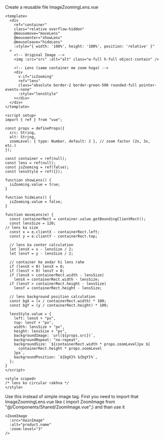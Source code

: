 Create a reusable file ImageZoomingLens.vue

    <template>
      <div
        ref="container"
        class="relative overflow-hidden"
        @mousemove="moveLens"
        @mouseenter="showLens"
        @mouseleave="hideLens"
        :style="{ width: '100%', height: '100%', position: 'relative' }"
      >
        <!-- Original Image -->
        <img :src="src" :alt="alt" class="w-full h-full object-contain" />
    
        <!-- Lens (same container me zoom hoga) -->
        <div
          v-if="isZooming"
          ref="lens"
          class="absolute border-2 border-green-500 rounded-full pointer-events-none"
          :style="lensStyle"
        ></div>
      </div>
    </template>
    
    <script setup>
    import { ref } from "vue";
    
    const props = defineProps({
      src: String,
      alt: String,
      zoomLevel: { type: Number, default: 2 }, // zoom factor (2x, 3x, etc.)
    });
    
    const container = ref(null);
    const lens = ref(null);
    const isZooming = ref(false);
    const lensStyle = ref({});
    
    function showLens() {
      isZooming.value = true;
    }
    
    function hideLens() {
      isZooming.value = false;
    }
    
    function moveLens(e) {
      const containerRect = container.value.getBoundingClientRect();
      const lensSize = 120;                                               // lens ka size
      const x = e.clientX - containerRect.left;
      const y = e.clientY - containerRect.top;
    
      // lens ka center calculation
      let lensX = x - lensSize / 2;
      let lensY = y - lensSize / 2;
    
      // container ke andar hi lens rahe
      if (lensX < 0) lensX = 0;
      if (lensY < 0) lensY = 0;
      if (lensX > containerRect.width - lensSize)
        lensX = containerRect.width - lensSize;
      if (lensY > containerRect.height - lensSize)
        lensY = containerRect.height - lensSize;
    
      // lens background position calculation
      const bgX = (x / containerRect.width) * 100;
      const bgY = (y / containerRect.height) * 100;
    
      lensStyle.value = {
        left: lensX + "px",
        top: lensY + "px",
        width: lensSize + "px",
        height: lensSize + "px",
        backgroundImage: `url(${props.src})`,
        backgroundRepeat: "no-repeat",
        backgroundSize: `${containerRect.width * props.zoomLevel}px ${
          containerRect.height * props.zoomLevel
        }px`,
        backgroundPosition: `${bgX}% ${bgY}%`,
      };
    }
    </script>
    
    <style scoped>
    /* lens ko circular rakhna */
    </style>

Use this instead of simple image tag. First you need to import that ImageZoomingLens.vue like (
import ZoomImage from "@/Components/Shared/ZoomImage.vue";) and than use it

    <ZoomImage 
      :src="mainImage"
      :alt="product.name"
      :zoom-level="3"
    />
